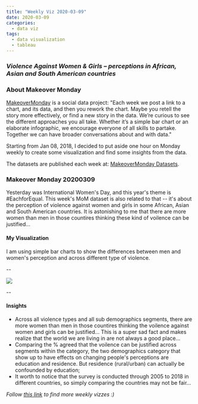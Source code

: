 ```yaml
---
title: "Weekly Viz 2020-03-09"
date: 2020-03-09
categories:
  - data viz
tags:
  - data visualization
  - tableau
---
```


### *Violence Against Women & Girls – perceptions in African, Asian and South American countries*


### About Makeover Monday

[MakeoverMonday](http://www.makeovermonday.co.uk/) is a social data project:
"Each week we post a link to a chart, and its data, and then you rework the chart.
Maybe you retell the story more effectively, or find a new story in the data.
We’re curious to see the different approaches you all take. Whether it’s a simple bar chart or an elaborate infographic, we encourage everyone of all skills to partake.
Together we can have broader conversations about and with data."

Starting from Jan 08, 2018, I decided to put aside one hour on Monday weekly to create some visualization and find some insights from the data.

The datasets are published each week at: [MakeoverMonday Datasets](http://www.makeovermonday.co.uk/data/).

### Makeover Monday 20200309

Yesterday was International Women's Day, and this year's theme is #EachforEqual. This week's MoM dataset is also related to that -- it's about the perception of violence against women and girls in some African, Asian and South American countries. It is astonishing to me that there are more women than men in those countires thinking these kind of voilence can be justified...   

#### My Visualization

I am using simple bar charts to show the differences between men and women's perception and across different type of violence.  

--  

<div class='tableauPlaceholder' id='viz1583807118977' style='position: relative'>
<noscript><a href='#'>
  <img alt=' ' src='https:&#47;&#47;public.tableau.com&#47;static&#47;images&#47;Ma&#47;MakeOverMonday2020309ViolenceAgainstWomenGirls&#47;ViolencePerception&#47;1_rss.png' style='border: none' />
 </a></noscript>
 <object class='tableauViz'  style='display:none;'>
  <param name='host_url' value='https%3A%2F%2Fpublic.tableau.com%2F' />
  <param name='embed_code_version' value='3' />
  <param name='site_root' value='' />
  <param name='name' value='MakeOverMonday2020309ViolenceAgainstWomenGirls&#47;ViolencePerception' />
  <param name='tabs' value='no' />
  <param name='toolbar' value='yes' />
  <param name='static_image' value='https:&#47;&#47;public.tableau.com&#47;static&#47;images&#47;Ma&#47;MakeOverMonday2020309ViolenceAgainstWomenGirls&#47;ViolencePerception&#47;1.png' />
  <param name='animate_transition' value='yes' />
  <param name='display_static_image' value='yes' />
  <param name='display_spinner' value='yes' />
  <param name='display_overlay' value='yes' />
  <param name='display_count' value='yes' />
</object></div>               
<script type='text/javascript'>              
  var divElement = document.getElementById('viz1583807118977');   
  var vizElement = divElement.getElementsByTagName('object')[0];     
  if ( divElement.offsetWidth > 800 ) { vizElement.style.width='1000px';vizElement.style.height='827px';} else if ( divElement.offsetWidth > 500 ) { vizElement.style.width='1000px';vizElement.style.height='827px';} else { vizElement.style.width='100%';vizElement.style.height='1377px';}                 
  var scriptElement = document.createElement('script');        
  scriptElement.src = 'https://public.tableau.com/javascripts/api/viz_v1.js';     
  vizElement.parentNode.insertBefore(scriptElement, vizElement);             
</script>
  
  
--  

#### Insights
* Across all violence types and all sub demographics segments, there are more women than men in those countires thinking the voilence against women and girls can be justified... This is a super sad fact and makes realize that the world we are living in are not always a good place...  
* Comparing the % agreed that the voilence can be justified across segments within the category, the two demographics category that show up to have effects on changing people's perceptions are education and residence. But residence (rural/urban) can actually be confounded by education;  
* It worth to notice that the survey is conducted through 2005 to 2018 in different countries, so simply comparing the countries may not be fair...  


*Follow [this link](https://yudong-94.github.io/personal-website/project/MakeOverMonday2020/) to find more weekly vizzes :)*